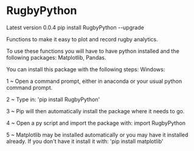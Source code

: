 # RugbyPython
Latest version 0.0.4
pip install RugbyPython --upgrade

Functions to make it easy to plot and record rugby analytics.

To use these functions you will have to have python installed and the following packages: Matplotlib, Pandas.

You can install this package with the following steps:
Windows: 

1 ~ Open a command prompt, either in anaconda or your usual python command prompt. 

2 ~ Type in: 'pip install RugbyPython'

3 ~ Pip will then automatically install the package where it needs to go.

4 ~ Open a py script and import the package with: import RugbyPython

5 ~ Matplotlib may be installed automatically or you may have it installed already. If you don't have it install it with: 'pip install matplotlib'
